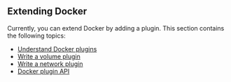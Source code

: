 <!--[metadata]>
+++
title = "Extend Docker"
description = "How to extend Docker with plugins"
keywords = ["extend, plugins, docker, documentation, developer"]
[menu.engine]
identifier = "mn_extend"
name = "Extend Docker"
weight = 6
+++
<![end-metadata]-->


## Extending Docker

Currently, you can extend Docker by adding a plugin. This section contains the following topics:

* [Understand Docker plugins](plugins.md)
* [Write a volume plugin](plugins_volume.md)
* [Write a network plugin](plugins_network.md)
* [Docker plugin API](plugin_api.md)
